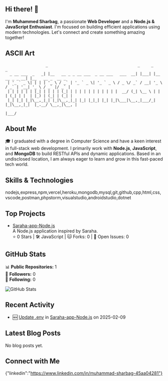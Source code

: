 ## Hi there! 👋

I'm **Muhammed Sharbag**, a passionate **Web Developer** and a **Node.js & JavaScript Enthusiast**. I'm focused on building efficient applications using modern technologies. Let's connect and create something amazing together!

## ASCII Art

```
                  _                                        _     _                _                 
  _ __ ___  _   _| |__   __ _ _ __ ___  _ __ ___   ___  __| |___| |__   __ _ _ __| |__   __ _  __ _ 
 | '_ ` _ \| | | | '_ \ / _` | '_ ` _ \| '_ ` _ \ / _ \/ _` / __| '_ \ / _` | '__| '_ \ / _` |/ _` |
 | | | | | | |_| | | | | (_| | | | | | | | | | | |  __/ (_| \__ \ | | | (_| | |  | |_) | (_| | (_| |
 |_| |_| |_|\__,_|_| |_|\__,_|_| |_| |_|_| |_| |_|\___|\__,_|___/_| |_|\__,_|_|  |_.__/ \__,_|\__, |
                                                                                              |___/ 
```

## About Me

🎓 I graduated with a degree in Computer Science and have a keen interest in full-stack web development. I primarily work with **Node.js**, **JavaScript**, and **MongoDB** to build RESTful APIs and dynamic applications. Based in an undisclosed location, I am always eager to learn and grow in this fast-paced tech world.

## Skills & Technologies

nodejs,express,npm,vercel,heroku,mongodb,mysql,git,github,cpp,html,css,vscode,postman,phpstorm,visualstudio,androidstudio,dotnet

## Top Projects

- [Saraha-app-Node.js](https://github.com/muhammedsharbag/Saraha-app-Node.js)  
  A Node.js application inspired by Saraha.  
  ⭐️ 0 Stars  |  🛠️ JavaScript  |  🐱 Forks: 0  |  🔧 Open Issues: 0

## GitHub Stats

📊 **Public Repositories:** 1  
👥 **Followers:** 0  
🔗 **Following:** 0  

![GitHub Stats](https://github-readme-stats.vercel.app/api?username=muhammedsharbag&show_icons=true&theme=radical)

## Recent Activity

- 🆕 [Update .env](https://github.com/muhammedsharbag/Saraha-app-Node.js/commit/6f686d629e0aae21ccfbeb11c43bac5a75d5f03f) in [Saraha-app-Node.js](https://github.com/muhammedsharbag/Saraha-app-Node.js) on 2025-02-09

## Latest Blog Posts

No blog posts yet.

## Connect with Me

{"linkedin":"https://www.linkedin.com/in/muhammad-sharbag-45aa04281"}